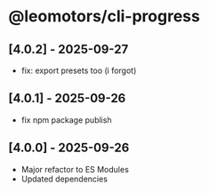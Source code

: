 # @leomotors/cli-progress

## [4.0.2] - 2025-09-27

- fix: export presets too (i forgot)

## [4.0.1] - 2025-09-26

- fix npm package publish

## [4.0.0] - 2025-09-26

- Major refactor to ES Modules
- Updated dependencies
